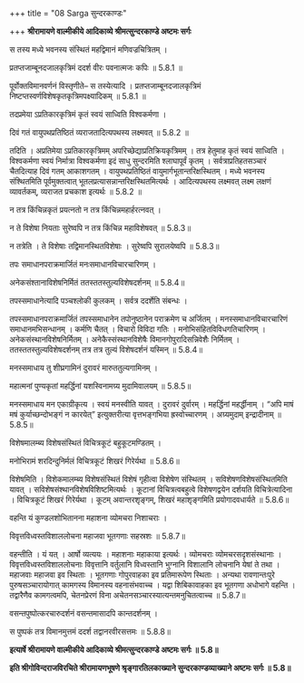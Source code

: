 +++
title = "08 Sarga सुन्दरकाण्डः"

+++
**श्रीरामायणे वाल्मीकीये आदिकाव्ये श्रीमत्सुन्दरकाण्डे अष्टमः सर्गः**

स तस्य मध्ये भवनस्य संस्थितं महद्विमानं मणिवज्रचित्रितम् ।

प्रतप्तजाम्बूनदजालकृत्रिमं ददर्श वीरः पवनात्मजः कपिः ॥ 5.8.1 ॥

पूर्वोक्तविमानवर्णनं विस्तृणीते– स तस्येत्यादि । प्रतप्तजाम्बूनदजालकृत्रिमं निष्टप्तस्वर्णविशेषकृतकृत्रिमपक्ष्यादिकम् ॥ 5.8.1 ॥

तदप्रमेया ऽप्रतिकारकृत्रिमं कृतं स्वयं साध्विति विश्वकर्मणा ।

दिवं गतं वायुपथप्रतिष्ठितं व्यराजतादित्यपथस्य लक्ष्मवत् ॥ 5.8.2 ॥

तदिति । अप्रतिमेया ऽप्रतिकारकृत्रिमम् अपरिच्छेद्याप्रतिक्रियकृत्रिमम् । तत्र हेतुमाह कृतं स्वयं साध्विति । विश्वकर्मणा स्वयं निर्मात्रा विश्वकर्मणा इदं साधु सुन्दरमिति श्लाघापूर्वं कृतम् । सर्वत्राप्रतिहतसञ्चारं चैतदित्याह दिवं गतम् आकाशगतम् । वायुपथप्रतिष्ठितं वायुमार्गभूतान्तरिक्षस्थितम् । मध्ये भवनस्य संश्थितमिति पूर्वमुक्तत्वात् भूतलप्रत्यासन्नान्तरिक्षस्थितमित्यर्थः । आदित्यपथस्य लक्ष्मवत् लक्ष्म लक्षणं व्यावर्तकम्, व्यराजत प्रचकाश इत्यर्थः ॥ 5.8.2 ॥

न तत्र किंचिन्नकृतं प्रयत्नतो न तत्र किंचिन्नमहार्हरत्नवत् ।

न ते विशेषा नियताः सुरेष्वपि न तत्र किंचिन्न महाविशेषवत् ॥ 5.8.3॥

न तत्रेति । ते विशेषाः तद्विमानस्थितविशेषाः । सुरेष्वपि सुरालयेष्वपि ॥ 5.8.3॥

तपः समाधानपराक्रमार्जितं मनःसमाधानविचारचारिणम् ।

अनेकसंश्तानाविशेषनिर्मितं ततस्ततस्तुल्यविशेषदर्शनम् ॥ 5.8.4॥

तपस्समाधानेत्यादि पञ्चश्लोकी कुलकम् । सर्वत्र ददर्शेति संबन्धः ।

तपस्समाधानपराक्रमार्जितं तपस्समाधानेन तपोनुष्ठानेन पराक्रमेण च अर्जितम् । मनस्समाधानविचारचारिणं समाधानमभिसन्धानम् । कर्मणि चैतत् । विचारो विविदा गतिः । मनोभिसंहितविविधगतिचारिणम् । अनेकसंस्थानविशेषनिर्मितम् । अनेकैस्संस्थानविशेषैः विमानगोपुरादिसन्निवेशैः निर्मितम् । ततस्ततस्तुल्यविशेषदर्शनम् तत्र तत्र तुल्यं विशेषदर्शनं यस्मिन् ॥ 5.8.4॥

मनस्समाधाय तु शीघ्रगामिनं दुरावरं मारुततुल्यगामिनम् ।

महात्मनां पुण्यकृतां महर्द्धिनां यशस्विनामग्र्य मुदामिवालयम् ॥ 5.8.5॥

मनस्समाधाय मन एकाग्रीकृत्य । स्वयं मनस्वीति यावत् । दुरावरं दुर्वारम् । महर्द्धिनां महर्द्धीनाम् । “अपि माषं मषं कुर्याच्छन्दोभङ्गं न कारयेत्” इत्युक्तरीत्या वृत्तभङ्गभिया ह्रस्वोच्चारणम् । अग्र्यमुदाम् इन्द्रादीनाम् ॥ 5.8.5॥

विशेषमालम्ब्य विशेषसंस्थितं विचित्रकूटं बहुकूटमण्डितम् ।

मनोभिरामं शरदिन्दुनिर्मलं विचित्रकूटं शिखरं गिरेर्यथा ॥ 5.8.6॥

विशेषमिति । विशेकमालम्ब्य विशेषसंस्थितं विशेषं गृहीत्वा विशेषेण संस्थितम् । सविशेषणविशेषसंस्थितमिति यावत् । सविशेषसंश्थानविशेषविशिष्टमित्यर्थः । कूटानां विचित्रत्वबहुत्वे विशेषणद्वयेन दर्शयति विचित्रेत्यादिना । विचित्रकूटं शिखरं गिरेर्यथा । कूटम् अवान्तरशृङ्गम्, शिखरं महाशृङ्गमिति प्रयोगादवधार्यते ॥ 5.8.6॥

वहन्ति यं कुण्डलशोभितानना महाशना व्योमचरा निशाचराः ।

विवृत्तविध्वस्तविशाललोचना महाजवा भूतगणाः सहस्रशः ॥ 5.8.7॥

वहन्तीति । यं यत् । आर्षो व्यत्ययः । महाशनाः महाकाया इत्यर्थः । व्योमचराः व्योमचरसदृशसंस्थानाः । विवृत्तविध्वस्तविशाललोचनाः विवृत्तानि वर्तुलानि विध्वस्तानि भुग्नानि विशालानि लोचनानि येषां ते तथा । महाजवाः महाजवा इव स्थिताः । भूतगणाः गोपुरवाहका इव प्रतिमारूपेण स्थिताः । अन्यथा रावणान्तःपुरे पुरुषसञ्चारायोगात् कामगस्य विमानस्य वहनासंभवाच्च । यद्वा शिबिकावाहका इव भूतगणा अधोभागे वहन्ति । तद्वारैणैव कामगत्वमपि, चेतनप्रेरणं विना अचेतनसञ्चारस्यात्यन्तमनुचितत्वाच्च ॥ 5.8.7॥

वसन्तपुष्पोत्करचारुदर्शनं वसन्तमासादपि कान्तदर्शनम् ।

स पुष्पकं तत्र विमानमुत्तमं ददर्श तद्वानरवीरसत्तमः ॥ 5.8.8॥

**इत्यार्षे श्रीरामायणे वाल्मीकीये आदिकाव्ये श्रीमत्सुन्दरकाण्डे अष्टमः सर्गः ॥ 5.8॥**

**इति श्रीगोविन्दराजविरचिते श्रीरामायणभूषणे श्रृङ्गारतिलकाख्याने सुन्दरकाण्डव्याख्याने अष्टमः सर्गः ॥ 5.8॥**

